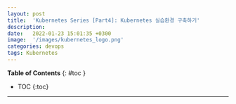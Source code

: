 ```yaml
---
layout: post
title:  'Kubernetes Series [Part4]: Kubernetes 실습환경 구축하기'
description: 
date:   2022-01-23 15:01:35 +0300
image:  '/images/kubernetes_logo.png'
categories: devops
tags: Kubernetes
---
```


**Table of Contents**
{: #toc }
*  TOC
{:toc}

---

